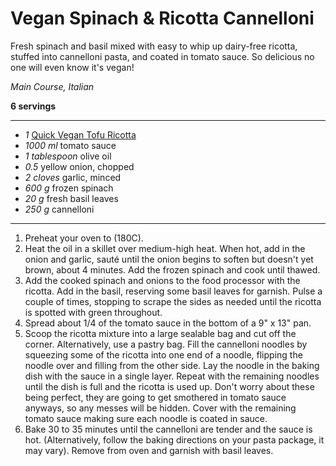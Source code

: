 # Vegan Spinach & Ricotta Cannelloni

Fresh spinach and basil mixed with easy to whip up dairy-free ricotta, stuffed into cannelloni pasta, and coated in tomato sauce. So delicious no one will even know it's vegan!

*Main Course, Italian*

**6 servings**

---

- *1* [Quick Vegan Tofu Ricotta](Quick_Vegan_Tofu_Ricotta.md)
- *1000 ml* tomato sauce
- *1 tablespoon* olive oil
- *0.5* yellow onion, chopped
- *2 cloves* garlic, minced
- *600 g* frozen spinach
- *20 g* fresh basil leaves
- *250 g* cannelloni

---

1. Preheat your oven to (180C).
2. Heat the oil in a skillet over medium-high heat. When hot, add in the onion and garlic, sauté until the onion begins to soften but doesn't yet brown, about 4 minutes. Add the frozen spinach and cook until thawed.
3. Add the cooked spinach and onions to the food processor with the ricotta. Add in the basil, reserving some basil leaves for garnish. Pulse a couple of times, stopping to scrape the sides as needed until the ricotta is spotted with green throughout.
4. Spread about 1/4 of the tomato sauce in the bottom of a 9" x 13" pan.
5. Scoop the ricotta mixture into a large sealable bag and cut off the corner. Alternatively, use a pastry bag. Fill the cannelloni noodles by squeezing some of the ricotta into one end of a noodle, flipping the noodle over and filling from the other side. Lay the noodle in the baking dish with the sauce in a single layer. Repeat with the remaining noodles until the dish is full and the ricotta is used up. Don't worry about these being perfect, they are going to get smothered in tomato sauce anyways, so any messes will be hidden. Cover with the remaining tomato sauce making sure each noodle is coated in sauce.
6. Bake 30 to 35 minutes until the cannelloni are tender and the sauce is hot. (Alternatively, follow the baking directions on your pasta package, it may vary). Remove from oven and garnish with basil leaves.